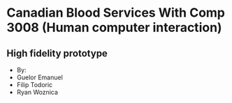 # Canadian Blood Services With Comp 3008 (Human computer interaction)

High fidelity prototype
--------------------
- By:
- Guelor Emanuel
- Filip Todoric
- Ryan Woznica
